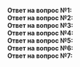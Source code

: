 **Ответ на вопрос №1:**  
**Ответ на вопрос №2:**  
**Ответ на вопрос №3:**  
**Ответ на вопрос №4:**  
**Ответ на вопрос №5:**  
**Ответ на вопрос №6:**  
**Ответ на вопрос №7:**  